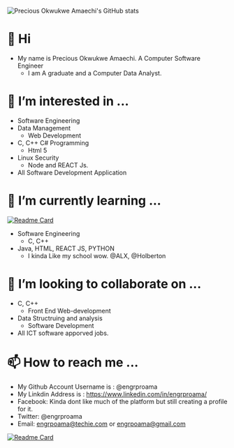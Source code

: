 ![Precious Okwukwe Amaechi's GitHub stats](https://github-readme-stats.vercel.app/api?username=engrproama&show_icons=true&theme=radical)
# 👋 Hi
- My name is Precious Okwukwe Amaechi. A Computer Software Engineer 
  - I am A graduate and a Computer Data Analyst.
#
# 👀 I’m interested in ...
  - Software Engineering
- Data Management
  - Web Development
- C, C++ C# Programming
  - Html 5
- Linux Security
  - Node and REACT Js.
- All Software Development Application
#
# 🌱 I’m currently learning ...
[![Readme Card](https://github-readme-stats.vercel.app/api/pin/?username=engrproama&repo=github-readme-stats)](https://github.com/engrproama/github-readme-stats)
- Software Engineering
  - C, C++
- Java, HTML, REACT JS, PYTHON 
  - I kinda Like my school wow. @ALX, @Holberton
#
# 💞️ I’m looking to collaborate on ...
- C, C++
  - Front End Web-development
- Data Structruing and analysis
  - Software Development
- All ICT software apporved jobs.
#
# 📫 How to reach me ...
- My Github Account Username is : @engrproama
- My Linkdin Address is : https://www.linkedin.com/in/engrproama/
- Facebook: Kinda dont like much of the platform but still creating a profile for it.
- Twitter: @engrproama
- Email: engrpoama@techie.com or engrpoama@gmail.com

[![Readme Card](https://github-readme-stats.vercel.app/api/pin/?username=engrproama&repo=github-readme-stats)](https://github.com/anuraghazra/github-readme-stats)
<!---
engrproama/engrproama is a ✨ special ✨ repository because its `README.md` (this file) appears on your GitHub profile.
You can click the Preview link to take a look at your changes.
--->
